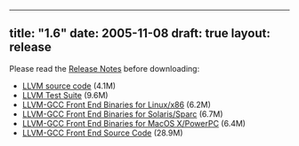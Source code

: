 
---
title: "1.6"
date: 2005-11-08
draft: true
layout: release
---

Please read the [Release Notes](/1.6/docs/ReleaseNotes.html) before
downloading:
* [LLVM source code](/1.6/llvm-1.6.tar.gz) (4.1M)
* [LLVM Test Suite](/1.6/llvm-test-1.6.tar.gz) (9.6M)
* [LLVM-GCC Front End Binaries for Linux/x86](/1.6/cfrontend-1.6.i686-redhat-linux-gnu.tar.gz) (6.2M)
* [LLVM-GCC Front End Binaries for Solaris/Sparc](/1.6/cfrontend-1.6.sparc-sun-solaris2.8.tar.gz) (6.7M)
* [LLVM-GCC Front End Binaries for MacOS X/PowerPC](/1.6/cfrontend-1.6.powerpc-apple-darwin7.9.0.tar.gz) (6.4M)
* [LLVM-GCC Front End Source Code](/1.6/cfrontend-1.6.source.tar.gz) (28.9M)


